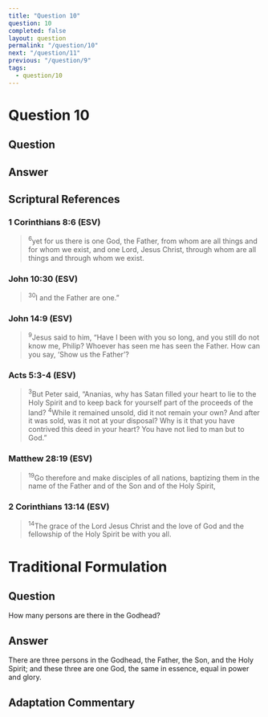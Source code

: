 ```yaml
---
title: "Question 10"
question: 10
completed: false
layout: question
permalink: "/question/10"
next: "/question/11"
previous: "/question/9"
tags:
  - question/10
---
```

# Question 10

## Question


## Answer


## Scriptural References
### 1 Corinthians 8:6 (ESV)
> <sup>6</sup>yet for us there is one God, the Father, from whom are all things and for whom we exist, and one Lord, Jesus Christ, through whom are all things and through whom we exist.

### John 10:30 (ESV)
> <sup>30</sup>I and the Father are one.”

### John 14:9 (ESV)
> <sup>9</sup>Jesus said to him, “Have I been with you so long, and you still do not know me, Philip? Whoever has seen me has seen the Father. How can you say, ‘Show us the Father’?

### Acts 5:3-4 (ESV)
> <sup>3</sup>But Peter said, “Ananias, why has Satan filled your heart to lie to the Holy Spirit and to keep back for yourself part of the proceeds of the land?
> <sup>4</sup>While it remained unsold, did it not remain your own? And after it was sold, was it not at your disposal? Why is it that you have contrived this deed in your heart? You have not lied to man but to God.”

### Matthew 28:19 (ESV)
> <sup>19</sup>Go therefore and make disciples of all nations, baptizing them in the name of the Father and of the Son and of the Holy Spirit,

### 2 Corinthians 13:14 (ESV)
> <sup>14</sup>The grace of the Lord Jesus Christ and the love of God and the fellowship of the Holy Spirit be with you all.

# Traditional Formulation
## Question
How many persons are there in the Godhead?

## Answer
There are three persons in the Godhead, the Father, the Son, and the Holy Spirit; and these three are one God, the same in essence, equal in power and glory.

## Adaptation Commentary
